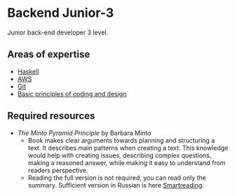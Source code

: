 # Backend Junior-3

Junior back-end developer 3 level.

## Areas of expertise

- [Haskell](./haskell.md)
- [AWS](./aws.md)
- [Git](../../shared/junior-3/git.md)
- [Basic principles of coding and design](../../shared/junior-3/basicCodingAndDesignPrinciples.md)

## Required resources

- _The Minto Pyramid Principle_ by Barbara Minto
  - Book makes clear arguments towards planning and structuring a text. It describes main patterns when creating a text. This knowledge would help with creating issues, describing complex questions, making a reasoned answer, while making it easy to understand from readers perspective.
  - Reading the full version is not required, you can read only the summary. Sufficient version in Russian is here [Smartreading](https://smartreading.ru/summary/227).
